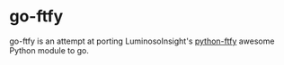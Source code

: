 # go-ftfy

go-ftfy is an attempt at porting LuminosoInsight's
[python-ftfy](git@github.com:johns1342/python-ftfy.git) awesome Python module
to go.